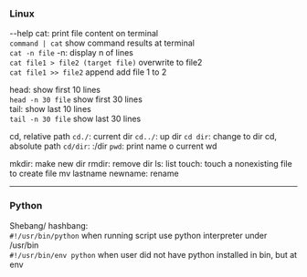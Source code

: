 ### Linux
--help 
cat: print file content on terminal  
`command | cat` show command results at terminal  
`cat -n file` -n: display n of lines  
`cat file1 > file2 (target file)`  overwrite to file2  
`cat file1 >> file2` append add file 1 to 2   

head: show first 10 lines    
`head -n 30 file` show first 30 lines  
tail: show last 10 lines  
`tail -n 30 file` show last 30 lines  

cd, relative path
`cd./`: current dir
`cd../`: up dir
`cd dir`: change to dir
cd, absolute path
`cd/dir`: :/dir
`pwd`: print name o current wd 

mkdir: make new dir
rmdir: remove dir
ls: list
touch: touch a nonexisting file to create file 
mv lastname newname: rename
***
### Python
Shebang/ hashbang:  
`#!/usr/bin/python` when running script use python interpreter under /usr/bin  
`#!/usr/bin/env python` when user did not have python installed in bin, but at env
